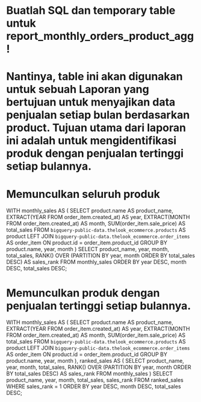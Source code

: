 # Buatlah SQL dan temporary table untuk report_monthly_orders_product_agg!
# Nantinya, table ini akan digunakan untuk sebuah Laporan yang bertujuan untuk menyajikan data penjualan setiap bulan berdasarkan product. Tujuan utama dari laporan ini adalah untuk mengidentifikasi produk dengan penjualan tertinggi setiap bulannya.

# Memunculkan seluruh produk
WITH monthly_sales AS (
    SELECT
        product.name AS product_name,
        EXTRACT(YEAR FROM order_item.created_at) AS year,
        EXTRACT(MONTH FROM order_item.created_at) AS month,
        SUM(order_item.sale_price) AS total_sales
    FROM `bigquery-public-data.thelook_ecommerce.products` AS product
    LEFT JOIN `bigquery-public-data.thelook_ecommerce.order_items` AS order_item
    ON product.id = order_item.product_id
    GROUP BY product.name, year, month
)
SELECT
    product_name,
    year,
    month,
    total_sales,
    RANK() OVER (PARTITION BY year, month ORDER BY total_sales DESC) AS sales_rank
FROM
    monthly_sales
ORDER BY
    year DESC,
    month DESC,
    total_sales DESC;

# Memunculkan produk dengan penjualan tertinggi setiap bulannya.
WITH monthly_sales AS (
    SELECT
        product.name AS product_name,
        EXTRACT(YEAR FROM order_item.created_at) AS year,
        EXTRACT(MONTH FROM order_item.created_at) AS month,
        SUM(order_item.sale_price) AS total_sales
    FROM `bigquery-public-data.thelook_ecommerce.products` AS product
    LEFT JOIN `bigquery-public-data.thelook_ecommerce.order_items` AS order_item
    ON product.id = order_item.product_id
    GROUP BY product.name, year, month
),
ranked_sales AS (
    SELECT
        product_name,
        year,
        month,
        total_sales,
        RANK() OVER (PARTITION BY year, month ORDER BY total_sales DESC) AS sales_rank
    FROM
        monthly_sales
)
SELECT
    product_name,
    year,
    month,
    total_sales,
    sales_rank
FROM
    ranked_sales
WHERE
    sales_rank = 1
ORDER BY
    year DESC,
    month DESC,
    total_sales DESC;
